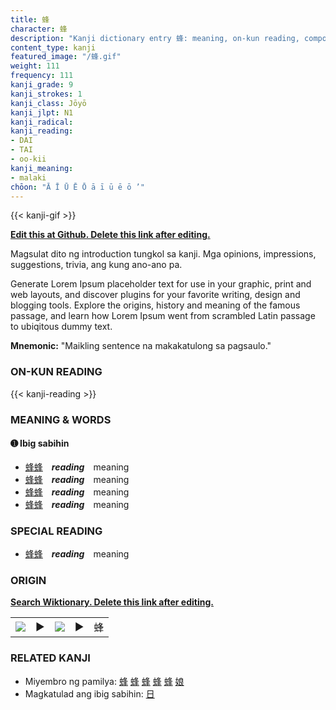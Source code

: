 ```yaml
---
title: 蜂
character: 蜂
description: "Kanji dictionary entry 蜂: meaning, on-kun reading, compounds, origin, related kanji"
content_type: kanji
featured_image: "/蜂.gif"
weight: 111
frequency: 111
kanji_grade: 9
kanji_strokes: 1
kanji_class: Jōyō
kanji_jlpt: N1
kanji_radical: 
kanji_reading: 
- DAI
- TAI
- oo-kii
kanji_meaning:
- malaki
chōon: "Ā Ī Ū Ē Ō ā ī ū ē ō ’"
---
```

[//]: # (Don't edit the line below. Kanji animated GIF code is automatically generated.)
{{< kanji-gif >}}

[//]: # (Edit below this line.)

**[Edit this at Github. Delete this link after editing.](https://github.com/tim0g/tim/tree/main/content/kanji/蜂/index.md)**

Magsulat dito ng introduction tungkol sa kanji. Mga opinions, impressions, suggestions, trivia, ang kung ano-ano pa.

Generate Lorem Ipsum placeholder text for use in your graphic, print and web layouts, and discover plugins for your favorite writing, design and blogging tools. Explore the origins, history and meaning of the famous passage, and learn how Lorem Ipsum went from scrambled Latin passage to ubiqitous dummy text.
 
**Mnemonic:** "Maikling sentence na makakatulong sa pagsaulo."

### ON-KUN READING

[//]: # (Don't edit the line below. ON-KUN READING code is automatically generated.)
{{< kanji-reading >}}

### MEANING & WORDS

#### ➊ **Ibig sabihin**
  - [蜂](../蜂)[蜂](../蜂)　***reading***　meaning
  - [蜂](../蜂)[蜂](../蜂)　***reading***　meaning
  - [蜂](../蜂)[蜂](../蜂)　***reading***　meaning
  - [蜂](../蜂)[蜂](../蜂)　***reading***　meaning

### SPECIAL READING
  - [蜂](../蜂)[蜂](../蜂)　***reading***　meaning

### ORIGIN

**[Search Wiktionary. Delete this link after editing.](https://wiktionary.org/wiki/蜂)**
<table class="kanji-table"><tr><td>
<img src="60px-蜂-bronze.svg.png">
</td><td>▶</td><td>
<img src="60px-蜂-oracle.svg.png">
</td><td>▶</td>
<td class="kanji-origin">蜂</td>
</tr></table>

### RELATED KANJI
- Miyembro ng pamilya: [蜂](../蜂) [蜂](../蜂) [蜂](../蜂) [蜂](../蜂) [蜂](../蜂) [娘](../娘)
- Magkatulad ang ibig sabihin: [日](../日)
